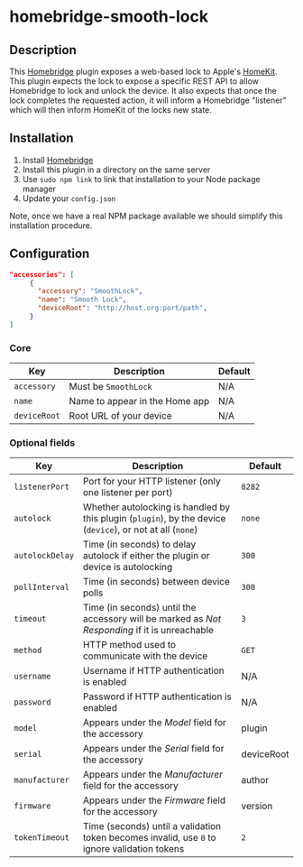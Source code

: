 # homebridge-smooth-lock

## Description

This [Homebridge](https://github.com/homebridge/homebridge) plugin exposes a web-based lock to Apple's [HomeKit](http://www.apple.com/ios/home/). This plugin expects the lock to expose a specific REST API to allow Homebridge to lock and unlock the device. It also expects that once the lock completes the requested action, it will inform a Homebridge "listener" which will then inform HomeKit of the locks new state.

## Installation

1. Install [Homebridge](https://github.com/homebridge/homebridge#installation)
2. Install this plugin in a directory on the same server
3. Use `sudo npm link` to link that installation to your Node package manager
4. Update your `config.json`

Note, once we have a real NPM package available we should simplify this installation procedure.

## Configuration

```json
"accessories": [
     {
       "accessory": "SmoothLock",
       "name": "Smooth Lock",
       "deviceRoot": "http://host.org:port/path",
     }
]
```
### Core
| Key          | Description                    | Default |
| ------------ | ------------------------------ | ------- |
| `accessory`  | Must be `SmoothLock`           | N/A     |
| `name`       | Name to appear in the Home app | N/A     |
| `deviceRoot` | Root URL of your device        | N/A     |

### Optional fields
| Key             | Description                                                                                                | Default    |
| --------------- | ---------------------------------------------------------------------------------------------------------- | ---------- |
| `listenerPort`  | Port for your HTTP listener (only one listener per port)                                                   | `8282`     |
| `autolock`      | Whether autolocking is handled by this plugin (`plugin`), by the device (`device`), or not at all (`none`) | `none`     |
| `autolockDelay` | Time (in seconds) to delay autolock if either the plugin or device is autolocking                          | `300`      |
| `pollInterval`  | Time (in seconds) between device polls                                                                     | `300`      |
| `timeout`       | Time (in seconds) until the accessory will be marked as _Not Responding_ if it is unreachable              | `3`        |
| `method`        | HTTP method used to communicate with the device                                                            | `GET`      |
| `username`      | Username if HTTP authentication is enabled                                                                 | N/A        |
| `password`      | Password if HTTP authentication is enabled                                                                 | N/A        |
| `model`         | Appears under the _Model_ field for the accessory                                                          | plugin     |
| `serial`        | Appears under the _Serial_ field for the accessory                                                         | deviceRoot |
| `manufacturer`  | Appears under the _Manufacturer_ field for the accessory                                                   | author     |
| `firmware`      | Appears under the _Firmware_ field for the accessory                                                       | version    |
| `tokenTimeout`  | Time (seconds) until a validation token becomes invalid, use `0` to ignore validation tokens               | `2`        |
